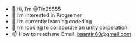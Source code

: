 - 👋 Hi, I’m @Tin25555
- 👀 I’m interested in Progremer
- 🌱 I’m currently learning codeding
- 💞️ I’m looking to collaborate on unity corperation
- 📫 How to reach me Email: baantin60@gmail.com

<!---
Tin25555/Tin25555 is a ✨ special ✨ repository because its `README.md` (this file) appears on your GitHub profile.
You can click the Preview link to take a look at your changes.
--->
